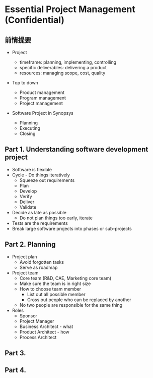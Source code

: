 # Essential Project Management (Confidential)

## 前情提要

* Project
  * timeframe: planning, implementing, controlling
  * specific deliverables: delivering a product
  * resources: managing scope, cost, quality

* Top to down
  * Product management
  * Program management
  * Project management

* Software Project in Synopsys
  * Planning
  * Executing
  * Closing

## Part 1. Understanding software development project

* Software is flexible
* Cycle - Do things iteratively
  * Squeeze out requirements
  * Plan
  * Develop
  * Verify
  * Deliver
  * Validate
* Decide as late as possible
    * Do not plan things too early, iterate
* Tests are the requirements
* Break large software projects into phases or sub-projects

## Part 2. Planning

* Project plan
  * Avoid forgotten tasks
  * Serve as roadmap
* Project team
  * Core team (R&D, CAE, Marketing core team)
  * Make sure the team is in right size
  * How to choose team member
    * List out all possible member
    * Cross out people who can be replaced by another
  * No two people are responsible for the same thing
* Roles
  * Sponsor
  * Project Manager
  * Business Architect - what
  * Product Architect - how
  * Process Architect

## Part 3.

## Part 4.